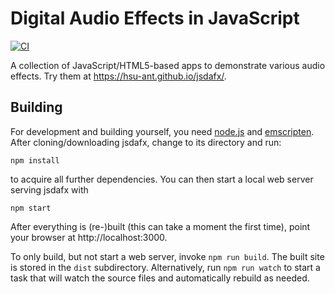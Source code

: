 # Digital Audio Effects in JavaScript

[![CI](https://github.com/HSU-ANT/jsdafx/workflows/CI/badge.svg)](https://github.com/HSU-ANT/jsdafx/actions?query=workflow%3ACI+branch%3Amaster)

A collection of JavaScript/HTML5-based apps to demonstrate various audio effects. Try them
at https://hsu-ant.github.io/jsdafx/.

## Building

For development and building yourself, you need [node.js](https://nodejs.org/en/download/)
and [emscripten](https://emscripten.org/docs/getting_started/downloads.html).
After cloning/downloading jsdafx, change to its directory and run:
```
npm install
```
to acquire all further dependencies. You can then start a local web server serving jsdafx
with
```
npm start
```
After everything is (re-)built (this can take a moment the first time), point your browser
at http://localhost:3000.

To only build, but not start a web server, invoke `npm run build`. The built site is stored
in the `dist` subdirectory. Alternatively, run `npm run watch` to start a task that will
watch the source files and automatically rebuild as needed.
